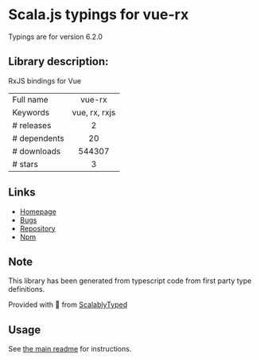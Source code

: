 
# Scala.js typings for vue-rx

Typings are for version 6.2.0

## Library description:
RxJS bindings for Vue

|                    |                 |
| ------------------ | :-------------: |
| Full name          | vue-rx |
| Keywords           | vue, rx, rxjs |
| # releases         | 2 |
| # dependents       | 20 |
| # downloads        | 544307 |
| # stars            | 3 |

## Links
- [Homepage](https://github.com/vuejs/vue-rx#readme)
- [Bugs](https://github.com/vuejs/vue-rx/issues)
- [Repository](https://github.com/vuejs/vue-rx)
- [Npm](https://www.npmjs.com/package/vue-rx)
    


## Note
This library has been generated from typescript code from first party type definitions.

Provided with :purple_heart: from [ScalablyTyped](https://github.com/oyvindberg/ScalablyTyped)

## Usage
See [the main readme](../../readme.md) for instructions.


